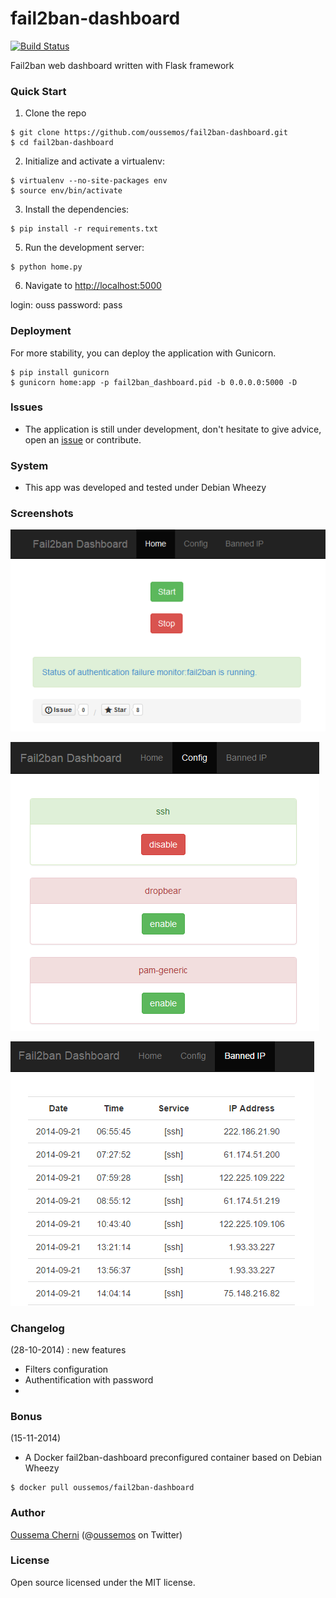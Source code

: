 fail2ban-dashboard
==================
[![Build Status](https://travis-ci.org/oussemos/fail2ban-dashboard.svg?branch=master)](https://travis-ci.org/oussemos/fail2ban-dashboard)

Fail2ban web dashboard written with Flask framework


### Quick Start

1. Clone the repo
  ```
  $ git clone https://github.com/oussemos/fail2ban-dashboard.git
  $ cd fail2ban-dashboard
  ```

2. Initialize and activate a virtualenv:
  ```
  $ virtualenv --no-site-packages env
  $ source env/bin/activate
  ```

3. Install the dependencies:
  ```
  $ pip install -r requirements.txt
  ```

5. Run the development server:
  ```
  $ python home.py
  ```

6. Navigate to [http://localhost:5000](http://localhost:5000)

login: ouss
password: pass


### Deployment 

For more stability, you can deploy the application with Gunicorn.

  ```
  $ pip install gunicorn
  $ gunicorn home:app -p fail2ban_dashboard.pid -b 0.0.0.0:5000 -D
  ```

### Issues

* The application is still under development, don't hesitate to give advice, open an <a href="https://github.com/oussemos/fail2ban-dashboard/issues">issue</a> or contribute.


### System

* This app was developed and tested under Debian Wheezy


### Screenshots

![Home](docs/screenshots/home.png)

![Config](docs/screenshots/config.png)

![Banned IP](docs/screenshots/banned.png)

### Changelog

(28-10-2014) : new features

* Filters configuration
* Authentification with password
* 
### Bonus

(15-11-2014)

* A Docker fail2ban-dashboard preconfigured container based on Debian Wheezy
```
$ docker pull oussemos/fail2ban-dashboard
```

### Author

<a href="http://oussema.cherni.tn">Oussema Cherni</a> (@<a href="http://twitter.com/oussemos">oussemos</a> on Twitter)

### License

Open source licensed under the MIT license.




